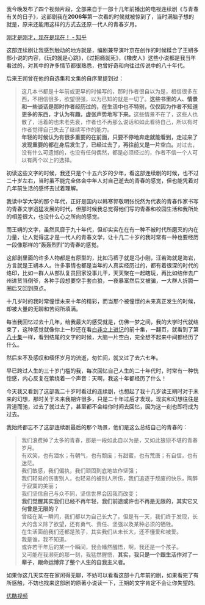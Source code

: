 <p>我今晚发布了四个视频片段，全部来自于一部十几年前播出的电视连续剧《与青春有关的日子》，这部剧我在<b>2006年</b>第一次看的时候就被惊到了，当时满脑子想的就是，原来还能用这样的方式去还原一代人的青春岁月。</p><a data-draft-node="block" data-draft-type="link-card" href="https://www.zhihu.com/zvideo/1207779561859145728" class="internal">刚才是刚才，现在是现在！ - 知乎</a><p>这部连续剧让我感到触动的地方就是，编剧兼导演叶京在创作的时候糅合了王朔多部小说的内容，《玩的就是心跳》，《过把瘾就死》，《橡皮人》这些小说都是我当年看过的，对其中的许多情节都很熟悉，也曾好奇和向往过传说中的八十年代。</p><p>后来王朔曾在他的自选集和文集的自序里提到过：</p><blockquote>这几本书都是十年前或更早的时候写的，那时作者很自以为是，相信很多东西，不相信很多，欲望很强，以为已知的就是一切了。<b>这些书里的人、情景和一些谈话是那时作者经历过的，在生活中也不特别，仅仅因为作者不知道更多的东西，才认为有趣，虚张声势地写下来。</b>这些情景不在了，这些人也散了，活着的也未老先衰，作者也不再那么说话和如此看待自己，所以有时作者觉得自己失去了继续写作的能力。<br/><b>年轻的时候认为有很多重要的在前面，只要不停地奔走就能看到，走过来了发现重要的都在身后发生了，已经过去了，再往前又是一片空白。</b>对过去，没有什么可遗憾的，也没有任何偶然，都是必须经过的，作者不信一个人可以有两个以上的选择。</blockquote><p>初读这些文字的时候，我还只是个十五六岁的少年，看这部连续剧的时候，也不过二十岁左右，当时虽不能完全体会中年人对自己逝去的青春的感觉，但也能凭着对几年前生活的感怀去试着理解。</p><p>我读中学大学的那个年代，正好是国内以韩寒郭敬明张悦然为代表的青春作家书写的青春文学迅猛发展的时代，但那时候我总觉得他们写的青春和校园生活和我所处的相差很大，也没什么心之所向的感觉。</p><p>而王朔的文字，虽然风靡于九十年代，但却实实在在有一种不被时代所磨灭的内在力量，让人觉得这才是一代人的青春文学，让十几二十岁的我时常有一种也要经历一段像那样的“轰轰烈烈”的青春的感觉。</p><p>这部剧里面的许多人物都是有原型的，比如冯裤子就是冯小刚，汪若海就是海岩，方言就是王朔本人。许多事情也都是当年的人真实经历过的，都有着很深的时代的烙印，比如一群人从部队复员回家没事儿干，天天聚在一起瞎玩，再比如结伴去广州进货当倒爷，各种手段想要空手套白狼，一夜暴富然后又被骗，一大群人折腾一圈后又回到原点。</p><p>十几岁时的我时常憧憬未来十年的精彩，而当那个被憧憬的未来真正发生的时候，却被大量的无聊和苦闷所填满。</p><p>每当我回忆过去十几年，给我最大的感受就是，仿佛一梦之间，我的大学时代就结束了，这种感觉就像你上一秒还在看<a href="https://zhuanlan.zhihu.com/p/91072728" class="internal">白非立上进记</a>的前十集，一翻页，就看到了第<a href="https://zhuanlan.zhihu.com/p/104225729" class="internal">八十集</a>一样，看到结尾的文字的时候，大脑一片空白，完全想不起来中间都经历了什么。</p><p>然后来不及感叹和缅怀岁月的流逝，匆忙间，就又过了去六七年。</p><p>早已跨过人生的三十岁门槛的我，每次回忆自己人生的二十年代时，时常有一种恍惚感，内心反复在萦绕着一个声音：天啊，我这十年都经历了什么！</p><p>今天我又看到了这部我二十岁时看过的连续剧，也想起了我十几岁读王朔时对于未来的幻想，那时关于未来我期许很多，只是二十年过后才发现，现实和幻想往往是背道而驰，过去了就过去了，甚至都不会给你时间去回忆，因为这一刻也即将成为过去。</p><p>我始终都忘不了这部连续剧最后的那个场景，他们是这么总结自己的青春的：</p><blockquote>我们浪费掉了太多的青春，那是一段如此自以为是，又如此狼狈不堪的青春岁月。<br/>有欢笑，也有泪水；有朝气，也有颓废；有甜蜜，也有荒唐；有自信，也有迷茫。<br/>我们敏感，我们偏执，我们顽固到底地故作坚强；<br/>我们轻易的伤害别人，也轻易的被别人所伤，我们追逐于颓废的快乐，陶醉于寂寞的美丽；<br/>我们坚信自己与众不同，坚信世界会因我而改变；<br/><b>我们觉醒其实我们已经不再年轻，我们前途或许也不再是无限的，其实它又何曾是无限的？</b><br/>曾经在某一瞬间，我们都以为自己长大了。但是有一天，我们终于发现，长大的含义除了欲望，还有勇气、责任、坚强以及某种必须的牺牲。<br/>在生活面前我们还都是孩子，其实我们从未长大，还不懂爱和被爱。<br/>我是谁，我不知道。<br/>或许若干年后的某一个瞬间，我会幡然醒悟，啊，我还是一个孩子。<br/>又可能在我濒死的那一刻，我猛然醒悟，<b>其实，我只是一个跟生活作对了一辈子，跟命运博弈了整个人生的自我主义者。</b></blockquote><p>如果你这几天实在在家闲得无聊，不妨可以看看这部十几年前的剧，如果看完了有所感触，不妨也找来这部剧的原著小说读一下，王朔的文字肯定不会让你失望的。</p><a data-draft-node="block" data-draft-type="link-card" href="https://link.zhihu.com/?target=https%3A//v.youku.com/v_show/id_XMTEzNTQ0MzYw.html%3Fspm%3Da2hbt.13141534.1_3.d1_1" class=" wrap external" target="_blank" rel="nofollow noreferrer">优酷视频</a><a data-draft-node="block" data-draft-type="mcn-link-card" data-mcn-id="1207815012284518400"></a><a data-draft-node="block" data-draft-type="mcn-link-card" data-mcn-id="1207815078310981632"></a><a data-draft-node="block" data-draft-type="mcn-link-card" data-mcn-id="1207815499775639552"></a><p></p>